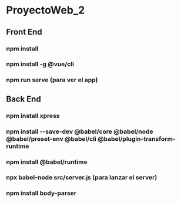 # ProyectoWeb_2

## Front End
### npm install    
### npm install -g @vue/cli    
### npm run serve (para ver el app)


## Back End
### npm install xpress
### npm install --save-dev @babel/core @babel/node @babel/preset-env @babel/cli @babel/plugin-transform-runtime
### npm install @babel/runtime
### npx babel-node src/server.js (para lanzar el server)
### npm install body-parser